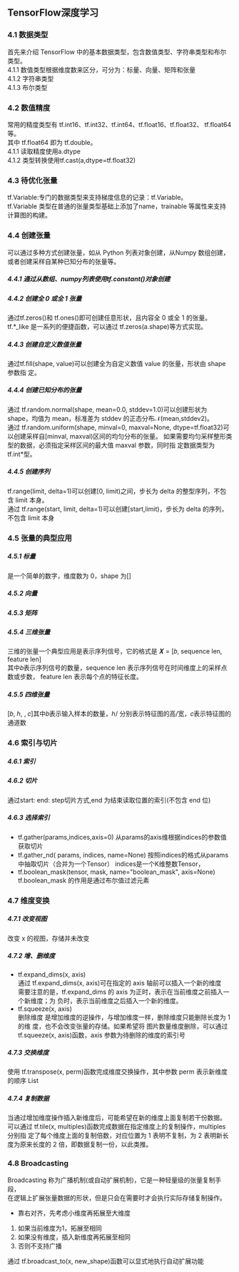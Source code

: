 ## TensorFlow深度学习

### 4.1 数据类型

首先来介绍 TensorFlow 中的基本数据类型，包含数值类型、字符串类型和布尔类型。  
4.1.1 数值类型根据维度数来区分，可分为：标量、向量、矩阵和张量  
4.1.2 字符串类型  
4.1.3 布尔类型

### 4.2 数值精度

常用的精度类型有 tf.int16、tf.int32、tf.int64、tf.float16、tf.float32、 tf.float64 等。  
其中 tf.float64 即为 tf.double。  
4.1.1 读取精度使用a.dtype  
4.1.2 类型转换使用tf.cast(a,dtype=tf.float32)

### 4.3 待优化张量

tf.Variable:专门的数据类型来支持梯度信息的记录：tf.Variable。  
tf.Variable 类型在普通的张量类型基础上添加了name，trainable 等属性来支持计算图的构建。

### 4.4 创建张量

可以通过多种方式创建张量，如从 Python 列表对象创建，从Numpy 数组创建，或者创建采样自某种已知分布的张量等。

##### 4.4.1 通过从数组、numpy列表使用tf.constant()对象创建

##### 4.4.2 创建全 0 或全 1 张量

通过tf.zeros()和 tf.ones()即可创建任意形状，且内容全 0 或全 1 的张量。  
tf.\*_like 是一系列的便捷函数，可以通过 tf.zeros(a.shape)等方式实现。

##### 4.4.3 创建自定义数值张量

通过tf.fill(shape, value)可以创建全为自定义数值 value 的张量，形状由 shape 参数指 定。

##### 4.4.4 创建已知分布的张量

通过 tf.random.normal(shape, mean=0.0, stddev=1.0)可以创建形状为 shape，均值为 mean，标准差为 stddev 的正态分布𝒩(mean,stddev2)。  
通过 tf.random.uniform(shape, minval=0, maxval=None, dtype=tf.float32)可以创建采样自[minval, maxval)区间的均匀分布的张量。
如果需要均匀采样整形类型的数据，必须指定采样区间的最大值 maxval 参数，同时指 定数据类型为 tf.int*型。

##### 4.4.5 创建序列

tf.range(limit, delta=1)可以创建[0, limit)之间，步长为 delta 的整型序列，不包含 limit 本身。  
通过 tf.range(start, limit, delta=1)可以创建[start,limit)，步长为 delta 的序列，不包含 limit 本身

### 4.5 张量的典型应用

##### 4.5.1 标量  
是一个简单的数字，维度数为 0，shape 为[]
##### 4.5.2 向量  
##### 4.5.3 矩阵  
##### 4.5.4 三维张量  
三维的张量一个典型应用是表示序列信号，它的格式是 𝑿 = [𝑏, sequence len, feature len]  
其中𝑏表示序列信号的数量，sequence len 表示序列信号在时间维度上的采样点数或步数， feature len 表示每个点的特征长度。 
##### 4.5.5 四维张量  
[𝑏, ℎ, , 𝑐]其中𝑏表示输入样本的数量，ℎ/ 分别表示特征图的高/宽，𝑐表示特征图的通道数




### 4.6 索引与切片
##### 4.6.1 索引
##### 4.6.2 切片  
通过start: end: step切片方式,end 为结束读取位置的索引(不包含 end 位)
##### 4.6.3 选择索引
- tf.gather(params,indices,axis=0)
从params的axis维根据indices的参数值获取切片
- tf.gather_nd( params, indices, name=None)
按照indices的格式从params中抽取切片（合并为一个Tensor）
indices是一个K维整数Tensor，
- tf.boolean_mask(tensor, mask, name="boolean_mask", axis=None)
tf.boolean_mask 的作用是通过布尔值过滤元素

### 4.7 维度变换
##### 4.7.1 改变视图  
改变 x 的视图，存储并未改变
##### 4.7.2 增、删维度
- tf.expand_dims(x, axis)  
通过 tf.expand_dims(x, axis)可在指定的 axis 轴前可以插入一个新的维度  
需要注意的是，tf.expand_dims 的 axis 为正时，表示在当前维度之前插入一个新维度；为
负时，表示当前维度之后插入一个新的维度。 
- tf.squeeze(x, axis)  
删除维度 是增加维度的逆操作，与增加维度一样，删除维度只能删除长度为 1 的维
度，也不会改变张量的存储。如果希望将
图片数量维度删除，可以通过 tf.squeeze(x, axis)函数，axis 参数为待删除的维度的索引号
##### 4.7.3 交换维度  
使用 tf.transpose(x, perm)函数完成维度交换操作，其中参数 perm 表示新维度的顺序 List
##### 4.7.4 复制数据
当通过增加维度操作插入新维度后，可能希望在新的维度上面复制若干份数据。  
可以通过 tf.tile(x, multiples)函数完成数据在指定维度上的复制操作，multiples 分别指
定了每个维度上面的复制倍数，对应位置为 1 表明不复制，为 2 表明新长度为原来长度的
2 倍，即数据复制一份，以此类推。

### 4.8 Broadcasting
Broadcasting 称为广播机制(或自动扩展机制)，它是一种轻量级的张量复制手段，  
在逻辑上扩展张量数据的形状，但是只会在需要时才会执行实际存储复制操作。  
- 靠右对齐，先考虑小维度再拓展至大维度
1. 如果当前维度为1，拓展至相同
2. 如果没有维度，插入新维度再拓展至相同
3. 否则不支持广播  
  
通过 tf.broadcast_to(x, new_shape)函数可以显式地执行自动扩展功能